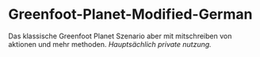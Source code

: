 # Greenfoot-Planet-Modified-German

Das klassische Greenfoot Planet Szenario aber mit mitschreiben von aktionen und mehr methoden.
*Hauptsächlich private nutzung.*
